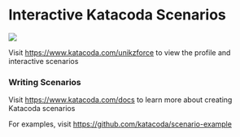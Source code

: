 # Interactive Katacoda Scenarios

[![](http://shields.katacoda.com/katacoda/unikzforce/count.svg)](https://www.katacoda.com/unikzforce "Get your profile on Katacoda.com")

Visit https://www.katacoda.com/unikzforce to view the profile and interactive scenarios

### Writing Scenarios
Visit https://www.katacoda.com/docs to learn more about creating Katacoda scenarios

For examples, visit https://github.com/katacoda/scenario-example
